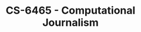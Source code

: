 ---
layout: course
title: CS-6465 - Computational Journalism
aliases: 
course_id: CS-6465
permalink: /CS-6465/
avg_difficulty: 3.00
avg_rating: 4.00
avg_workload: 15.00
type: course_page
---